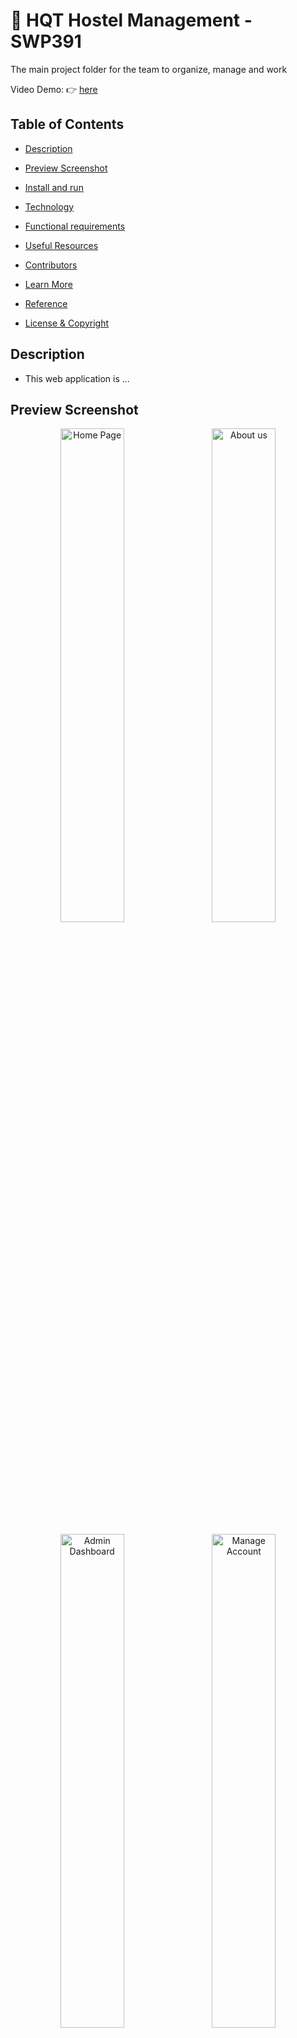 # :star_struck: HQT Hostel Management - SWP391

The main project folder for the team to organize, manage and work

Video Demo: :point_right: [here](https://www.youtube.com/watch?v=6m1wAVtJlec)

## Table of Contents

- [Description](#description)

- [Preview Screenshot](#preview-screenshot)

- [Install and run](#install-and-run)

- [Technology](#technology)

- [Functional requirements](#functional-requirements)

- [Useful Resources](#useful-resources)

- [Contributors](#contributors)

- [Learn More](#learn-more)

- [Reference](#reference)

- [License & Copyright](#license--copyright)

## Description

- This web application is ...

## Preview Screenshot

<div  align="center">

<img  src="https://github.com/HQT-Team/hostel-management/blob/main/images/p1.png"  alt="Home Page"  width="45%"></img> &nbsp;&nbsp; <img  src="https://github.com/HQT-Team/hostel-management/blob/main/images/p2.png"  alt="About us"  width="45%"></img>

<img  src="https://github.com/HQT-Team/hostel-management/blob/main/images/p3.png"  alt="Admin Dashboard"  width="45%"></img> &nbsp;&nbsp; <img  src="https://github.com/HQT-Team/hostel-management/blob/main/images/p4.png"  alt="Manage Account"  width="45%"></img>

<img  src="https://github.com/HQT-Team/hostel-management/blob/main/images/p5.png"  alt="Owner Dashboard"  width="45%"></img> &nbsp;&nbsp; <img  src="https://github.com/HQT-Team/hostel-management/blob/main/images/p6.png"  alt="Manage Room"  width="45%"></img>

<img  src="https://github.com/HQT-Team/hostel-management/blob/main/images/p7.png"  alt="Renter Dashboard"  width="45%"></img> &nbsp;&nbsp; <img  src="https://github.com/HQT-Team/hostel-management/blob/main/images/p8.png"  alt="List Bills"  width="45%"></img>

</div>

## Install and run

### Required

- Open source code with IntelliJ IDE
- Installed JDK verison 11.x or above
- Installed Tomcat server version 8.5.x or higher and below version 10
- Installed Microsoft SQL Server Management Studio 18 and run the attached project script file in the source code folder
- Installed NodeJS Latest Version and SASS

### Install
1. Clone the source code to your computer and open the source code with IntelliJ IDE
2. Wait for the libraries configured in the dependencies of the POM.xml file to be downloaded
3. Select Runs/Debug configuration
4. Select Add New Configuration
5. Select Tomcat Server Local version
6. In the Server tab, in the Application server section, link to the folder where Tomcat is installed
7. In the Server tab, in the JRE section, link to the folder where the JDK is installed
8. On the Deployment tab, click Add, select Artifact and select HappyHostel:war
9. Also in the Deployment tab, scroll down to see the Application context item is currently "/HappyHostel_war", delete "_war" and click Apply
10. In the project's IntelliJ window, open Terminal with Command Prompt
11. Run command ``` sass --watch src/main/webapp/assets/scss:src/main/webapp/assets/css ``` to build SCSS files into CSS files to display styles for pages

### Run
1. Click run to let IntelliJ turn on tomcat, build the project into a .war file and deploy it to the server
2. The web will automatically be turned on in the selected default browser or type "http://localhost:8080/HappyHostel/"

## Technology

**1. Frontend**

- HTML, CSS, Javascript, Bootstrap, jQuery
- Font awesome
- JSP - JavaServer Pages
- JSTL - JSP Standard Tag Library
- axios - Promise based HTTP client for the browser and node.js
- ...

**2. Backend**

- Servlets - a Java programming language class that is used to extend the capabilities of servers that host applications accessed by means of a request-response programming model
- JDBC - Java Database Connectivity - a Java API to connect and execute the query with the database

**3. Database**

- Microsoft SQL Server - a relational model database server produced by Microsoft

**4. Other Technologies**

- Design pattern: MVC2

**5. Tool**

- IntelliJ
- Java JDK 8
- Apache Tomcat 8.5.29
- Visual Studio Code
- Microsoft SQL Server Management Studio 18

**6.Libraries**

- Lombok
- JSTL
- sqljdbc4
 
## Functional requirements

**1. Guest:**
- [x] View home page
- [x] Login by account
- [x] Register a hostel owner account
- [x] Register a renter account by invite code

**2. Hostel Owner**
- [x] View home page
- [x] Login by account
- [x] Logout
- [x] View account information
- [x] Update account information
- [x] List hostel
- [x] Add new hostel
- [x] Update hostel information
- [x] View list services (Hostel detail)
- [x] Add new service (Hostel detail)
- [x] Room detail
- [x] Add room
- [x] Generate room account
- [x] View Invite code
- [x] Update room information (room detail)
- [x] View room information
- [x] Update room consume (room detail)
- [x] View current consume (room detail)
- [x] View history update consume (room detail)
- [x] View room infrastructure (Room detail)
- [x] Add room infrastructure (Room detail)
- [x] Update infrastructure (Room detail)
- [x] Update contact (room detail)
- [x] View contract
- [x] Generate contract (in generate room account screen)
- [x] View detail invoice
- [x] View all invoice
- [x] Calculate money
- [x] Export invoice
- [x] View revenue statistic
- [x] View report statistic
- [x] View list roommates
- [x] Add roommate
- [x] Roommate information
- [x] Update roommate information
- [x] Send reports
- [x] List report
- [x] Process the report and change its state
- [x] View list notification
- [x] View detail notification
- [x] Add notification

**3. Hostel Owner**
- [x] View home page
- [x] Login by account
- [x] Logout
- [x] View account information
- [x] Update account information
- [x] Hostel detail
- [x] View list services (Hostel detail)
- [x] Room detail
- [x] View room information
- [x] View room infrastructure (Room detail)
- [x] View contract
- [x] View detail invoice
- [x] View all invoice
- [x] Export invoice
- [x] View list roommates
- [x] Add roommate
- [x] Roommate information
- [x] Update roommate information
- [x] Send reports
- [x] List report
- [x] View list notification

**4. Admin:**
- [x] View home page
- [x] Login by account
- [x] Logout
- [x] Managing account
- [x] View list account pending to approve

## Useful Resources

#| Name | Description
-| ---- | -----------
1| [Main Project Folder](https://github.com/HaiNam-FoodBoy/HappyHostel_SWP391_SUMMER2022) | -
2| [Database Script]() | -
2.1| [Database ERD Diagram](https://drive.google.com/file/d/1EWFwGAEFJI4Ijg2RoIbt_WtL_wtLur4R/view?usp=sharing) | -
2.2| [Database Physical Diagram]() | -
3| [UI Design](https://www.figma.com/file/2gRO4Afc88rHWHuuQlrR6g/Layout-Hostel?node-id=0%3A1) | -

## Contributors
- [Hoang Dang Khoa](https://github.com/khoahd7621) - SE150848 - **Front-end Developer | Back-end Developer | UI Designer**

- [Nguyen Tan Loc](https://github.com/ngntanloc) - SE150877 - **Back-end Developer | Database Designer**

- [Ho Hai Nam](https://github.com/HaiNam-FoodBoy) - SE150929 - **Back-end Developer | Database Designer**

- [Thai Thanh Phat](https://github.com/ttphats) - SE150968 - **Back-end Developer**

- [Tran Hoai Nam](https://github.com/namth1606) - SE150921 - **Front-end Developer | UI Designer**

## Learn More

## Reference

## License & Copyright

&copy; 2022 [HQT Team](https://github.com/HQT-Team) Licensed under the [GPL-3.0 LICENSE]().
